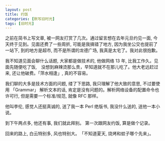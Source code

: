 ```yaml
---
layout: post
title: 约饭
categories: [默写旧时光]
tags: [旧时光]
---
```


之前在简书上写文章, 被一网友打赏了几次。通过留言想在去年元旦约见一面, 今天终于见到。见面还费了一些周折, 可能是我搞错了地方, 因为我坐公交也提前了一站下, 到的地方是超市, 而不是所谓的龙德广场, 我真是太宅了。我对此很抱歉。  

我不知道见面会聊什么话题, 大家都是做技术的, 他做网络 13 年,  比我工作久。见面先随便吃了饭,　没想到麻辣烫那么贵，早知道就不在那儿吃了。他大老远赶过来, 还让他破费。「萍水相逢」, 真的不容易。  

我们聊的大多是技术方面的问题, 缕了下思路, 我只理解了他大致的意思, 不过要使用 「Grammar」 解析文本的话, 肯定是没有问题的。解析网络设备的配置命令也许可行, 但是需要一个标准/规范, 就像 RFC 那样。  

他叫李伦, 感觉人还挺真诚的, 送了我一本 Perl 绝版书, 我没什么送的, 送他一本小说。    


到下午两点多, 他还有事, 我们就此拜别。 第一次跟网友约饭, 算是做个记录。    

回来的路上, 白云特别多, 风也特别大。　「不知道夏天, 烧烤和蚊子哪个先来」。  
